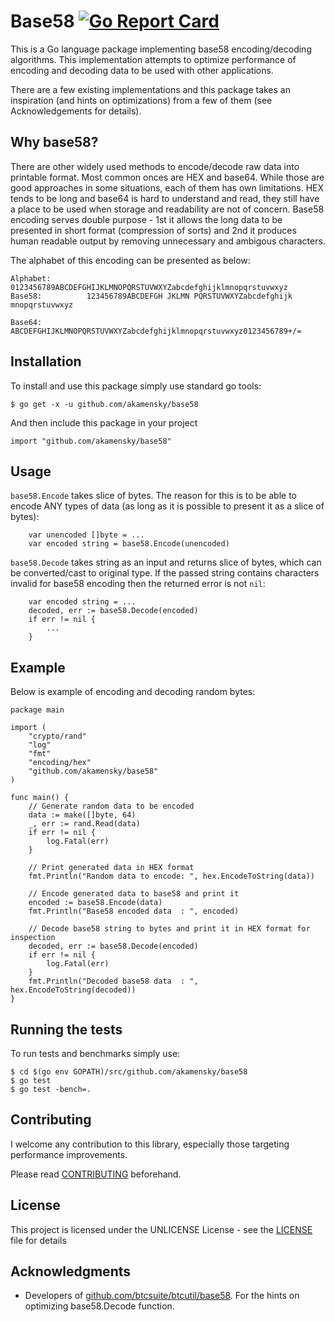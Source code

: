 # Base58  [![Go Report Card](https://goreportcard.com/badge/github.com/akamensky/base58)](https://goreportcard.com/report/github.com/akamensky/base58)

This is a Go language package implementing base58 encoding/decoding algorithms. This implementation attempts to optimize performance of encoding and decoding data to be used with other applications.

There are a few existing implementations and this package takes an inspiration (and hints on optimizations) from a few of them (see Acknowledgements for details).

## Why base58?

There are other widely used methods to encode/decode raw data into printable format. Most common onces are HEX and base64. While those are good approaches in some situations, each of them has own limitations. HEX tends to be long and base64 is hard to understand and read, they still have a place to be used when storage and readability are not of concern. Base58 encoding serves double purpose - 1st it allows the long data to be presented in short format (compression of sorts) and 2nd it produces human readable output by removing unnecessary and ambigous characters.

The alphabet of this encoding can be presented as below:

```
Alphabet:       0123456789ABCDEFGHIJKLMNOPQRSTUVWXYZabcdefghijklmnopqrstuvwxyz
Base58:          123456789ABCDEFGH JKLMN PQRSTUVWXYZabcdefghijk mnopqrstuvwxyz

Base64:         ABCDEFGHIJKLMNOPQRSTUVWXYZabcdefghijklmnopqrstuvwxyz0123456789+/=
```

## Installation

To install and use this package simply use standard go tools:

```
$ go get -x -u github.com/akamensky/base58
```

And then include this package in your project

```
import "github.com/akamensky/base58"
```

## Usage

`base58.Encode` takes slice of bytes. The reason for this is to be able to encode ANY types of data (as long as it is possible to present it as a slice of bytes):

```
    var unencoded []byte = ...
    var encoded string = base58.Encode(unencoded)
```

`base58.Decode` takes string as an input and returns slice of bytes, which can be converted/cast to original type. If the passed string contains characters invalid for base58 encoding then the returned error is not `nil`:

```
    var encoded string = ...
    decoded, err := base58.Decode(encoded)
    if err != nil {
        ...
    }
```

## Example

Below is example of encoding and decoding random bytes:

```
package main

import (
    "crypto/rand"
    "log"
    "fmt"
    "encoding/hex"
    "github.com/akamensky/base58"
)

func main() {
    // Generate random data to be encoded
    data := make([]byte, 64)
    _, err := rand.Read(data)
    if err != nil {
        log.Fatal(err)
    }
    
    // Print generated data in HEX format
    fmt.Println("Random data to encode: ", hex.EncodeToString(data))
    
    // Encode generated data to base58 and print it
    encoded := base58.Encode(data)
    fmt.Println("Base58 encoded data  : ", encoded)
    
    // Decode base58 string to bytes and print it in HEX format for inspection
    decoded, err := base58.Decode(encoded)
    if err != nil {
        log.Fatal(err)
    }
    fmt.Println("Decoded base58 data  : ", hex.EncodeToString(decoded))
}

```

## Running the tests

To run tests and benchmarks simply use:

```
$ cd $(go env GOPATH)/src/github.com/akamensky/base58
$ go test
$ go test -bench=.
```

## Contributing

I welcome any contribution to this library, especially those targeting performance improvements.

Please read [CONTRIBUTING](CONTRIBUTING) beforehand.

## License

This project is licensed under the UNLICENSE License - see the [LICENSE](LICENSE) file for details

## Acknowledgments

* Developers of [github.com/btcsuite/btcutil/base58](https://github.com/btcsuite/btcutil/tree/master/base58). For the hints on optimizing base58.Decode function.
